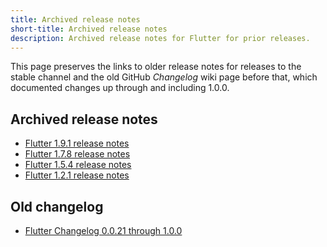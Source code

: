 ```yaml
---
title: Archived release notes
short-title: Archived release notes
description: Archived release notes for Flutter for prior releases.
---
```


This page preserves the links to older release notes for
releases to the stable channel and
the old GitHub _Changelog_ wiki page before that, 
which documented changes up through and including 1.0.0.

## Archived release notes

* [Flutter 1.9.1 release notes][1.9.1]
* [Flutter 1.7.8 release notes][1.7.8]
* [Flutter 1.5.4 release notes][1.5.4]
* [Flutter 1.2.1 release notes][1.2.1]

## Old changelog

* [Flutter Changelog 0.0.21 through 1.0.0][0.0.21]

[0.0.21]: /release/release-notes/release-notes-0.0.21-1.0.0
[1.9.1]: /release/release-notes/release-notes-1.9.1
[1.7.8]: /release/release-notes/release-notes-1.7.8
[1.5.4]: /release/release-notes/release-notes-1.5.4
[1.2.1]: /release/release-notes/release-notes-1.2.1
